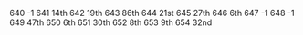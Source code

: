 640 -1
641 14th
642 19th
643 86th
644 21st
645 27th
646 6th
647 -1
648 -1
649 47th
650 6th
651 30th
652 8th
653 9th
654 32nd